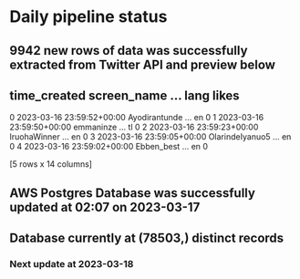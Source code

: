 # Daily pipeline status
## 9942 new rows of data was successfully extracted from Twitter API and preview below
##                time_created      screen_name  ... lang likes
0 2023-03-16 23:59:52+00:00    Ayodirantunde  ...   en     0
1 2023-03-16 23:59:50+00:00        emmaninze  ...   tl     0
2 2023-03-16 23:59:23+00:00     IruohaWinner  ...   en     0
3 2023-03-16 23:59:05+00:00  OlarindeIyanuo5  ...   en     0
4 2023-03-16 23:59:02+00:00       Ebben_best  ...   en     0

[5 rows x 14 columns]
## AWS Postgres Database was successfully updated at  02:07 on 2023-03-17
## Database currently at (78503,) distinct records
### Next update at 2023-03-18

